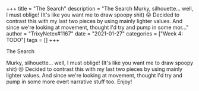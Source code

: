 +++
title = "The Search"
description = "The Search   Murky, silhouette... well, I must oblige! (It's like you want me to draw spoopy shit) 😛 Decided to contrast this with my last two pieces by using mainly lighter values. And since we're looking at movement, thought I'd try and pump in some mor..."
author = "TrixyNetex#1167"
date = "2021-01-27"
categories = ["Week 4: TODO"]
tags = []
+++

The Search 

Murky, silhouette... well, I must oblige! (It's like you want me to draw spoopy shit) 😛
Decided to contrast this with my last two pieces by using mainly lighter values. And since we're looking at movement, thought I'd try and pump in some more overt narrative stuff too.
Enjoy!
